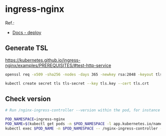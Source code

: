 # ingress-nginx
Ref.:
* [Docs - deploy](https://kubernetes.github.io/ingress-nginx/deploy/) 
## Generate TSL
https://kubernetes.github.io/ingress-nginx/examples/PREREQUISITES/#test-http-service

```sh
openssl req -x509 -sha256 -nodes -days 365 -newkey rsa:2048 -keyout tls.key -out tls.crt -subj "/CN=nginxsvc/O=nginxsvc"

kubectl create secret tls tls-secret --key tls.key --cert tls.crt
```

## Check version
```sh
# Run /nginx-ingress-controller --version within the pod, for instance with kubectl exec:

POD_NAMESPACE=ingress-nginx
POD_NAME=$(kubectl get pods -n $POD_NAMESPACE -l app.kubernetes.io/name=ingress-nginx --field-selector=status.phase=Running -o name)
kubectl exec $POD_NAME -n $POD_NAMESPACE -- /nginx-ingress-controller --version

```
